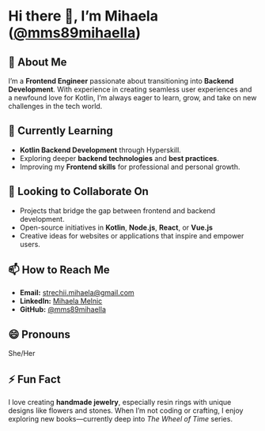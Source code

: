 # Hi there 👋, I’m Mihaela ([@mms89mihaella](https://github.com/mms89mihaella))

## 👀 About Me
I’m a **Frontend Engineer** passionate about transitioning into **Backend Development**. With experience in creating seamless user experiences and a newfound love for Kotlin, I’m always eager to learn, grow, and take on new challenges in the tech world.

## 🌱 Currently Learning
- **Kotlin Backend Development** through Hyperskill.
- Exploring deeper **backend technologies** and **best practices**.
- Improving my **Frontend skills** for professional and personal growth.

## 💞️ Looking to Collaborate On
- Projects that bridge the gap between frontend and backend development.
- Open-source initiatives in **Kotlin**, **Node.js**, **React**, or **Vue.js**
- Creative ideas for websites or applications that inspire and empower users.

## 📫 How to Reach Me
- **Email:** [strechii.mihaela@gmail.com](mailto:strechii.mihaela@gmail.com)  
- **LinkedIn:** [Mihaela Melnic](https://www.linkedin.com/in/melnic-mihaela/)  
- **GitHub:** [@mms89mihaella](https://github.com/mms89mihaella)

## 😄 Pronouns
She/Her

## ⚡ Fun Fact
I love creating **handmade jewelry**, especially resin rings with unique designs like flowers and stones. When I’m not coding or crafting, I enjoy exploring new books—currently deep into *The Wheel of Time* series.

<!---
mms89mihaella/mms89mihaella is a ✨ special ✨ repository because its `README.md` (this file) appears on your GitHub profile.
You can click the Preview link to take a look at your changes.
--->
